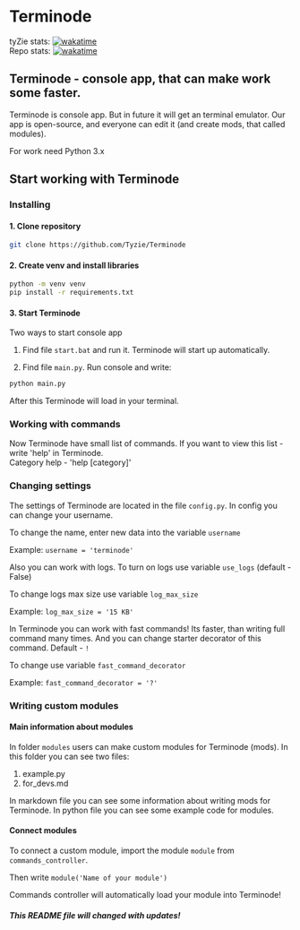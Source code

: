 # Terminode

tyZie stats: [![wakatime](https://wakatime.com/badge/user/8cd3262f-0285-4bdc-9986-ca6d4ed03976/project/9be3619a-cf12-44e4-a156-d4f4a376da79.svg)](https://wakatime.com/badge/user/8cd3262f-0285-4bdc-9986-ca6d4ed03976/project/9be3619a-cf12-44e4-a156-d4f4a376da79)  
Repo stats: [![wakatime](https://wakatime.com/badge/github/Tyzie/Terminode.svg)](https://wakatime.com/badge/github/Tyzie/Terminode)  

## Terminode - console app, that can make work some faster.
Terminode is console app. But in future it will get an terminal emulator.
Our app is open-source, and everyone can edit it (and create mods, that called modules).

For work need Python 3.x

## Start working with Terminode
### Installing
#### 1. Clone repository
``` bash
git clone https://github.com/Tyzie/Terminode
```

#### 2. Create venv and install libraries
``` bash
python -m venv venv
pip install -r requirements.txt
```

#### 3. Start Terminode
Two ways to start console app  
1. Find file `start.bat` and run it. Terminode will start up automatically.

2. Find file `main.py`. Run console and write:
```python
python main.py
```
After this Terminode will load in your terminal.

### Working with commands
Now Terminode have small list of commands.
If you want to view this list - write 'help' in Terminode.  
Category help - 'help [category]'

### Changing settings
The settings of Terminode are located in the file `config.py`.
In config you can change your username.

To change the name, enter new data into the variable `username`

Example: `username = 'terminode'`

Also you can work with logs. To turn on logs use variable `use_logs` (default - False)

To change logs max size use variable `log_max_size`

Example: `log_max_size = '15 KB'`

In Terminode you can work with fast commands!
Its faster, than writing full command many times.
And you can change starter decorator of this command.
Default - `!`

To change use variable `fast_command_decorator`

Example: `fast_command_decorator = '?'`

### Writing custom modules
#### Main information about modules
In folder `modules` users can make custom modules for Terminode (mods).
In this folder you can see two files:
1. example.py
2. for_devs.md

In markdown file you can see some information about writing mods for Terminode. In python file you can see some example code for modules.

#### Connect modules
To connect a custom module, import the module `module` from `commands_controller`.

Then write `module('Name of your module')`

Commands controller will automatically load your module into Terminode!

##### This README file will changed with updates!